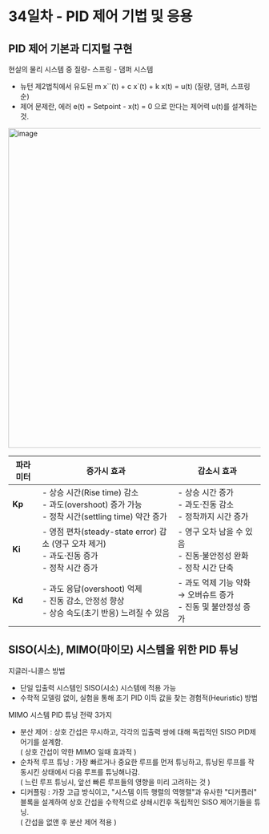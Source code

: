 # 34일차 - PID 제어 기법 및 응용

## PID 제어 기본과 디지털 구현
현실의 물리 시스템 중 질량- 스프링 - 댐퍼 시스템
- 뉴턴 제2법칙에서 유도된 m x``(t) + c x`(t) + k x(t) = u(t) (질량, 댐퍼, 스프링 순)
- 제어 문제란, 에러 e(t) = Setpoint - x(t) = 0 으로 만다는 제어력 u(t)를 설계하는 것.

<img width="1043" height="638" alt="image" src="https://github.com/user-attachments/assets/1def3da2-3c55-41eb-89ee-7f81da3d2cfb" />

| 파라미터   | 증가시 효과                                                                           | 감소시 효과                                          |
| ------ | -------------------------------------------------------------------------------- | ----------------------------------------------- |
| **Kp** | - 상승 시간(Rise time) 감소<br/>- 과도(overshoot) 증가 가능<br/>- 정착 시간(settling time) 약간 증가 | - 상승 시간 증가<br/>- 과도·진동 감소<br/>- 정착까지 시간 증가      |
| **Ki** | - 영점 편차(steady-state error) 감소 (영구 오차 제거)<br/>- 과도·진동 증가<br/>- 정착 시간 증가          | - 영구 오차 남을 수 있음<br/>- 진동·불안정성 완화<br/>- 정착 시간 단축 |
| **Kd** | - 과도 응답(overshoot) 억제<br/>- 진동 감소, 안정성 향상<br/>- 상승 속도(초기 반응) 느려질 수 있음            | - 과도 억제 기능 약화 → 오버슈트 증가<br/>- 진동 및 불안정성 증가      |

## SISO(시소), MIMO(마이모) 시스템을 위한 PID 튜닝
지글러-니콜스 방법
- 단일 입출력 시스템인 SISO(시소) 시스템에 적용 가능
- 수학적 모델링 없이, 실험을 통해 초기 PID 이득 값을 찾는 경험적(Heuristic) 방법

MIMO 시스템 PID 튜닝 전략 3가지
- 분산 제어 : 상호 간섭은 무시하고, 각각의 입출력 쌍에 대해 독립적인 SISO PID제어기를 설계함.<br> ( 상호 간섭이 약한 MIMO 일때 효과적 )
- 순차적 루프 튜닝 : 가장 빠르거나 중요한 루프를 먼저 튜닝하고, 튜닝된 루프를 작동시킨 상태에서 다음 루프를 튜닝해나감.<br> ( 느린 루프 튜닝시, 앞선 빠른 루프들의 영향을 미리 고려하는 것 )
- 디커플링 : 가장 고급 방식이고, "시스템 이득 행렬의 역행렬"과 유사한 "디커플러" 블록을 설계하여 상호 간섭을 수학적으로 상쇄시킨후 독립적인 SISO 제어기들을 튜닝.<br> ( 간섭을 없앤 후 분산 제어 적용 )
